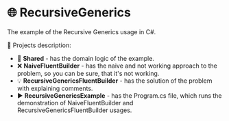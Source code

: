 # :globe_with_meridians: RecursiveGenerics
The example of the Recursive Generics usage in C#.

:bookmark_tabs: Projects description:
- :handshake: **Shared** - has the domain logic of the example.
- :x: **NaiveFluentBuilder** - has the naive and not working approach to the problem, so you can be sure, that it's not working.
- :bulb: **RecursiveGenericsFluentBuilder** - has the solution of the problem with explaining comments.
- :arrow_forward: **RecursiveGenericsExample** - has the Program.cs file, which runs the demonstration of NaiveFluentBuilder and RecursiveGenericsFluentBuilder usages.

